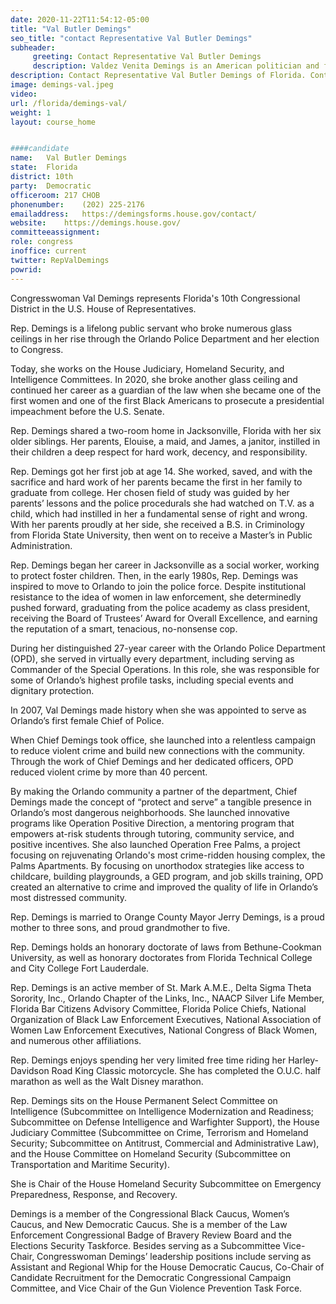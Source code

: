 ```yaml
---
date: 2020-11-22T11:54:12-05:00
title: "Val Butler Demings"
seo_title: "contact Representative Val Butler Demings"
subheader:
     greeting: Contact Representative Val Butler Demings 
     description: Valdez Venita Demings is an American politician and former police officer serving as the U.S. Representative for Florida's 10th congressional district since 2017. The district covers most of the western half of Orlando and includes much of the area around Orlando's resort parks.
description: Contact Representative Val Butler Demings of Florida. Contact information for Val Butler Demings includes email address, phone number, and mailing address.
image: demings-val.jpeg
video: 
url: /florida/demings-val/
weight: 1
layout: course_home


####candidate
name:	Val Butler Demings
state:	Florida
district: 10th
party:	Democratic
officeroom:	217 CHOB
phonenumber:	(202) 225-2176
emailaddress:	https://demingsforms.house.gov/contact/
website:	https://demings.house.gov/
committeeassignment: 
role: congress
inoffice: current
twitter: RepValDemings
powrid: 
---
```


Congresswoman Val Demings represents Florida's 10th Congressional District in the U.S. House of Representatives.

Rep. Demings is a lifelong public servant who broke numerous glass ceilings in her rise through the Orlando Police Department and her election to Congress.

Today, she works on the House Judiciary, Homeland Security, and Intelligence Committees. In 2020, she broke another glass ceiling and continued her career as a guardian of the law when she became one of the first women and one of the first Black Americans to prosecute a presidential impeachment before the U.S. Senate.

Rep. Demings shared a two-room home in Jacksonville, Florida with her six older siblings. Her parents, Elouise, a maid, and James, a janitor, instilled in their children a deep respect for hard work, decency, and responsibility.

Rep. Demings got her first job at age 14. She worked, saved, and with the sacrifice and hard work of her parents became the first in her family to graduate from college. Her chosen field of study was guided by her parents’ lessons and the police procedurals she had watched on T.V. as a child, which had instilled in her a fundamental sense of right and wrong. With her parents proudly at her side, she received a B.S. in Criminology from Florida State University, then went on to receive a Master’s in Public Administration.

Rep. Demings began her career in Jacksonville as a social worker, working to protect foster children. Then, in the early 1980s, Rep. Demings was inspired to move to Orlando to join the police force. Despite institutional resistance to the idea of women in law enforcement, she determinedly pushed forward, graduating from the police academy as class president, receiving the Board of Trustees’ Award for Overall Excellence, and earning the reputation of a smart, tenacious, no-nonsense cop.

During her distinguished 27-year career with the Orlando Police Department (OPD), she served in virtually every department, including serving as Commander of the Special Operations. In this role, she was responsible for some of Orlando’s highest profile tasks, including special events and dignitary protection.



In 2007, Val Demings made history when she was appointed to serve as Orlando’s first female Chief of Police.

When Chief Demings took office, she launched into a relentless campaign to reduce violent crime and build new connections with the community. Through the work of Chief Demings and her dedicated officers, OPD reduced violent crime by more than 40 percent.

By making the Orlando community a partner of the department, Chief Demings made the concept of “protect and serve” a tangible presence in Orlando’s most dangerous neighborhoods. She launched innovative programs like Operation Positive Direction, a mentoring program that empowers at-risk students through tutoring, community service, and positive incentives. She also launched Operation Free Palms, a project focusing on rejuvenating Orlando's most crime-ridden housing complex, the Palms Apartments. By focusing on unorthodox strategies like access to childcare, building playgrounds, a GED program, and job skills training, OPD created an alternative to crime and improved the quality of life in Orlando’s most distressed community.

Rep. Demings is married to Orange County Mayor Jerry Demings, is a proud mother to three sons, and proud grandmother to five.

Rep. Demings holds an honorary doctorate of laws from Bethune-Cookman University, as well as honorary doctorates from Florida Technical College and City College Fort Lauderdale.

Rep. Demings is an active member of St. Mark A.M.E., Delta Sigma Theta Sorority, Inc., Orlando Chapter of the Links, Inc., NAACP Silver Life Member, Florida Bar Citizens Advisory Committee, Florida Police Chiefs, National Organization of Black Law Enforcement Executives, National Association of Women Law Enforcement Executives, National Congress of Black Women, and numerous other affiliations.

Rep. Demings enjoys spending her very limited free time riding her Harley-Davidson Road King Classic motorcycle. She has completed the O.U.C. half marathon as well as the Walt Disney marathon.

Rep. Demings sits on the House Permanent Select Committee on Intelligence (Subcommittee on Intelligence Modernization and Readiness; Subcommittee on Defense Intelligence and Warfighter Support), the House Judiciary Committee (Subcommittee on Crime, Terrorism and Homeland Security; Subcommittee on Antitrust, Commercial and Administrative Law), and the House Committee on Homeland Security (Subcommittee on Transportation and Maritime Security).

She is Chair of the House Homeland Security Subcommittee on Emergency Preparedness, Response, and Recovery.

Demings is a member of the Congressional Black Caucus, Women’s Caucus, and New Democratic Caucus. She is a member of the Law Enforcement Congressional Badge of Bravery Review Board and the Elections Security Taskforce. Besides serving as a Subcommittee Vice-Chair, Congresswoman Demings’ leadership positions include serving as Assistant and Regional Whip for the House Democratic Caucus, Co-Chair of Candidate Recruitment for the Democratic Congressional Campaign Committee, and Vice Chair of the Gun Violence Prevention Task Force.